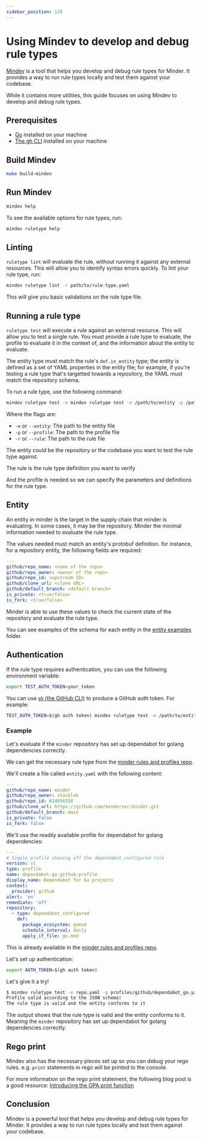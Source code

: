 ```yaml
---
sidebar_position: 120
---
```


# Using Mindev to develop and debug rule types

[Mindev](https://github.com/mindersec/minder/tree/main/cmd/dev) is a tool that
helps you develop and debug rule types for Minder. It provides a way to run rule
types locally and test them against your codebase.

While it contains more utilities, this guide focuses on using Mindev to develop
and debug rule types.

## Prerequisites

- [Go](https://golang.org/doc/install) installed on your machine
- [The gh CLI](https://cli.github.com/) installed on your machine

## Build Mindev

```bash
make build-mindev
```

## Run Mindev

```bash
mindev help
```

To see the available options for rule types, run:

```bash
mindev ruletype help
```

## Linting

`ruletype lint` will evaluate the rule, without running it against any external
resources. This will allow you to identify syntax errors quickly. To lint your
rule type, run:

```bash
mindev ruletype lint -r path/to/rule-type.yaml
```

This will give you basic validations on the rule type file.

## Running a rule type

`ruletype test` will execute a rule against an external resource. This will
allow you to test a single rule. You must provide a rule type to evaluate, the
profile to evaluate it in the context of, and the information about the entity
to evaluate.

The entity type must match the rule's `def.in_entity` type; the entity is
defined as a set of YAML properties in the entity file; for example, if you're
testing a rule type that's targetted towards a repository, the YAML must match
the repository schema.

To run a rule type, use the following command:

```bash
mindev ruletype test -e mindev ruletype test -e /path/to/entity -p /path/to/profile -r /path/to/rule
```

Where the flags are:

- `-e` or `--entity`: The path to the entity file
- `-p` or `--profile`: The path to the profile file
- `-r` or `--rule`: The path to the rule file

The entity could be the repository or the codebase you want to test the rule
type against.

The rule is the rule type definition you want to verify

And the profile is needed so we can specify the parameters and definitions for
the rule type.

## Entity

An entity in minder is the target in the supply chain that minder is evaluating.
In some cases, it may be the repository. Minder the minimal information needed
to evaluate the rule type.

The values needed must match an entity's protobuf definition. for instance, for
a repository entity, the following fields are required:

```yaml
---
github/repo_name: <name of the repo>
github/repo_owner: <owner of the repo>
github/repo_id: <upstream ID>
github/clone_url: <clone URL>
github/default_branch: <default branch>
is_private: <true/false>
is_fork: <true/false>
```

Minder is able to use these values to check the current state of the repository
and evaluate the rule type.

You can see examples of the schema for each entity in the
[entity examples](https://github.com/mindersec/minder/tree/main/cmd/dev/examples)
folder.

## Authentication

If the rule type requires authentication, you can use the following environment
variable:

```bash
export TEST_AUTH_TOKEN=your_token
```

You can use [`gh` (the GitHub CLI)](https://github.com/cli/cli) to produce a
GitHub auth token. For example:

```bash
TEST_AUTH_TOKEN=$(gh auth token) mindev ruletype test -e /path/to/entity -p /path/to/profile -r /path/to/rule
```

### Example

Let's evaluate if the `minder` repository has set up dependabot for golang
dependencies correctly.

We can get the necessary rule type from the
[minder rules and profiles repo](https://github.com/mindersec/minder-rules-and-profiles).

We'll create a file called `entity.yaml` with the following content:

```yaml
---
github/repo_name: minder
github/repo_owner: stacklok
github/repo_id: 624056558
github/clone_url: https://github.com/mindersec/minder.git
github/default_branch: main
is_private: false
is_fork: false
```

We'll use the readily available profile for dependabot for golang dependencies:

```yaml
---
# Simple profile showing off the dependabot_configured rule
version: v1
type: profile
name: dependabot-go-github-profile
display_name: Dependabot for Go projects
context:
  provider: github
alert: 'on'
remediate: 'off'
repository:
  - type: dependabot_configured
    def:
      package_ecosystem: gomod
      schedule_interval: daily
      apply_if_file: go.mod
```

This is already available in the
[minder rules and profiles repo](https://github.com/mindersec/minder-rules-and-profiles/blob/main/profiles/github/dependabot_go.yaml).

Let's set up authentication:

```bash
export AUTH_TOKEN=$(gh auth token)
```

Let's give it a try!

```bash
$ mindev ruletype test -e repo.yaml -p profiles/github/dependabot_go.yaml -r rule-types/github/dependabot_configured.yaml
Profile valid according to the JSON schema!
The rule type is valid and the entity conforms to it
```

The output shows that the rule type is valid and the entity conforms to it.
Meaning the `minder` repository has set up dependabot for golang dependencies
correctly.

## Rego print

Mindev also has the necessary pieces set up so you can debug your rego rules.
e.g. `print` statements in rego will be printed to the console.

For more information on the rego print statement, the following blog post is a
good resource:
[Introducing the OPA print function](https://blog.openpolicyagent.org/introducing-the-opa-print-function-809da6a13aee)

## Conclusion

Mindev is a powerful tool that helps you develop and debug rule types for
Minder. It provides a way to run rule types locally and test them against your
codebase.

